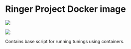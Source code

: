 # Ringer Project Docker image

[![](https://images.microbadger.com/badges/version/jodafons/saphyra:ringer.svg)](https://microbadger.com/images/jodafons/saphyra:ringer "Saphyra ringer image tag")

[![](https://images.microbadger.com/badges/image/jodafons/saphyra:ringer.svg)](https://microbadger.com/images/jodafons/saphyra:ringer "Saphyra ringer image size")

Contains base script for running tunings using containers.
